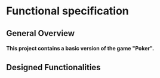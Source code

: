 # Functional specification
## General Overview
#### This project contains a basic version of the game "Poker". 

## Designed Functionalities
